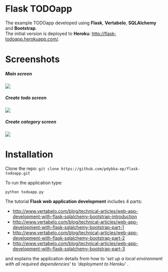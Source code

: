 # Flask TODOapp

The example TODOapp developed using **Flask**, **Vertabelo**, **SQLAlchemy** and **Bootstrap**. <br>
The initial version is deployed to **Heroku**: http://flask-todoapp.herokuapp.com/.

# Screenshots

##### Main screen

<img src="http://www.vertabelo.com/_file/github/flask-todoapp/todoapp-main.png"/>

##### Create todo screen

<img src="http://www.vertabelo.com/_file/github/flask-todoapp/todoapp-new-todo.png"/>

##### Create category screen

<img src="http://www.vertabelo.com/_file/github/flask-todoapp/todoapp-new-category.png"/>

# Installation

Clone the repo:
`git clone https://github.com/pdybka-ep/flask-todoapp.git`

To run the application type:

`python todoapp.py`

The tutorial **Flask web application development** includes 4 parts:<br>
- http://www.vertabelo.com/blog/technical-articles/web-app-development-with-flask-sqlalchemy-bootstrap-introduction <br>
- http://www.vertabelo.com/blog/technical-articles/web-app-development-with-flask-sqlalchemy-bootstrap-part-1 <br>
- http://www.vertabelo.com/blog/technical-articles/web-app-development-with-flask-sqlalchemy-bootstrap-part-2 <br>
- http://www.vertabelo.com/blog/technical-articles/web-app-development-with-flask-sqlalchemy-bootstrap-part-3 <br>

and explains the application details from how to *'set up a local environment with all required dependencies'* to *'deployment to Heroku'* .
